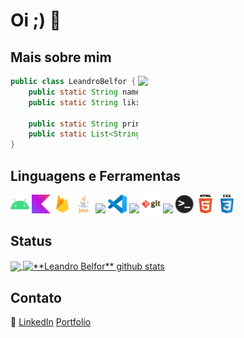 # Oi ;) 👋

## Mais sobre mim

<img align="right" width="300" src="https://64.media.tumblr.com/8589adc14c7d51cd04440391e7a67980/tumblr_o7a5ne1YtJ1qcpcauo1_500.gif" />

```java
public class LeandroBelfor {
    public static String name = "Leandro Costa Belfor";
    public static String likings = "Tecnologia", "Cinema", "Artes";

    public static String primarySkillset = "ALGUMAS HABILIDADES";
    public static List<String> languages = Arrays.asList("Java", "Python", "SQL Language", "PHP", "React");
}

```

## Linguagens e Ferramentas

<code><img height="30" src="https://raw.githubusercontent.com/github/explore/80688e429a7d4ef2fca1e82350fe8e3517d3494d/topics/android/android.png"></code>
<code><img height="30" src="https://raw.githubusercontent.com/github/explore/80688e429a7d4ef2fca1e82350fe8e3517d3494d/topics/kotlin/kotlin.png"></code>
<code><img height="30" src="https://raw.githubusercontent.com/github/explore/80688e429a7d4ef2fca1e82350fe8e3517d3494d/topics/firebase/firebase.png"></code>
<code><img height="30" src="https://raw.githubusercontent.com/github/explore/80688e429a7d4ef2fca1e82350fe8e3517d3494d/topics/java/java.png"></code>
<code><img height="30" src="https://db.cs.uni-tuebingen.de/teaching/ws2223/sql-is-a-programming-language/logo.svg"></code>
<code><img height="30" src="https://raw.githubusercontent.com/github/explore/80688e429a7d4ef2fca1e82350fe8e3517d3494d/topics/visual-studio-code/visual-studio-code.png"></code>
<code><img height="30" src="https://upload.wikimedia.org/wikipedia/commons/thumb/c/c3/Python-logo-notext.svg/1200px-Python-logo-notext.svg.png"></code>
<code><img height="30" src="https://raw.githubusercontent.com/github/explore/80688e429a7d4ef2fca1e82350fe8e3517d3494d/topics/git/git.png"></code>
<code><img height="30" src="https://upload.wikimedia.org/wikipedia/commons/thumb/2/27/PHP-logo.svg/1200px-PHP-logo.svg.png"></code>
<code><img height="30" src="https://raw.githubusercontent.com/github/explore/80688e429a7d4ef2fca1e82350fe8e3517d3494d/topics/terminal/terminal.png"></code>
<code><img height="30" src="https://raw.githubusercontent.com/github/explore/80688e429a7d4ef2fca1e82350fe8e3517d3494d/topics/html/html.png"></code>
<code><img height="30" src="https://raw.githubusercontent.com/github/explore/80688e429a7d4ef2fca1e82350fe8e3517d3494d/topics/css/css.png"></code>


## Status

<a href="https://github.com/belforz">
  <img align="center" src="https://github-readme-stats.vercel.app/api/top-langs/?username=belforz&theme=dracula&hide_langs_below=1" />
</a>

<a href="https://github.com/berlforz">
 <img align="center" src="https://github-readme-stats.vercel.app/api?username=belforz&show_icons=true&theme=dracula&line_height=27" alt="**Leandro Belfor** github stats"/>
</a>


[linkedin]: https://www.linkedin.com/in/leandro-belfor-ba3640143/
[site]: https://belforz.github.io/portffoliobelforz

<br>

## Contato
👔 [LinkedIn][linkedin]
[Portfolio][site]
